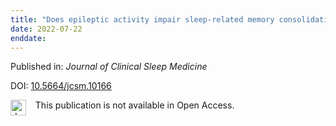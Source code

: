 ```yaml
---
title: "Does epileptic activity impair sleep-related memory consolidation in epilepsy? A critical and systematic review"
date: 2022-07-22
enddate:
---
```


Published in: *Journal of Clinical Sleep Medicine*

DOI: [10.5664/jcsm.10166](https://doi.org/10.5664/jcsm.10166)

<img src="https://upload.wikimedia.org/wikipedia/commons/thumb/0/0e/Closed_Access_logo_transparent.svg/1200px-Closed_Access_logo_transparent.svg.png" alt="drawing" width="25" align="left"/> &nbsp;&nbsp;&nbsp;This publication is not available in Open Access.


